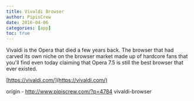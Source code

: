 ```yaml
---
title: Vivaldi Browser
author: PipisCrew
date: 2016-04-06
categories: [app]
toc: true
---
```


Vivaldi is the Opera that died a few years back. The browser that had carved its own niche on the browser market made up of hardcore fans that you'll find even today claiming that Opera 7.5 is still the best browser that ever existed.

[https://vivaldi.com/](https://vivaldi.com/)

origin - http://www.pipiscrew.com/?p=4784 vivaldi-browser